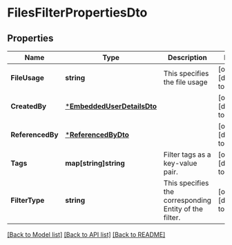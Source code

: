 # FilesFilterPropertiesDto

## Properties
Name | Type | Description | Notes
------------ | ------------- | ------------- | -------------
**FileUsage** | **string** | This specifies the file usage | [optional] [default to null]
**CreatedBy** | [***EmbeddedUserDetailsDto**](EmbeddedUserDetailsDTO.md) |  | [optional] [default to null]
**ReferencedBy** | [***ReferencedByDto**](ReferencedByDTO.md) |  | [optional] [default to null]
**Tags** | **map[string]string** | Filter tags as a key-value pair. | [optional] [default to null]
**FilterType** | **string** | This specifies the corresponding Entity of the filter. | [optional] [default to null]

[[Back to Model list]](../README.md#documentation-for-models) [[Back to API list]](../README.md#documentation-for-api-endpoints) [[Back to README]](../README.md)

